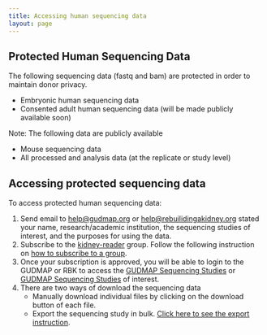 ```yaml
---
title: Accessing human sequencing data
layout: page
---
```

## Protected Human Sequencing Data ##
The following sequencing data (fastq and bam) are protected in order to maintain donor privacy. 
- Embryonic human sequencing data
- Consented adult human sequencing data (will be made publicly available soon)

Note: The following data are publicly available 
  - Mouse sequencing data
  - All processed and analysis data (at the replicate or study level)

## Accessing protected sequencing data ##
To access protected human sequencing data: 
1. Send email to help@gudmap.org or help@rebuilidingakidney.org stated your name, research/academic institution, the sequencing studies of interest, and the purposes for using the data. 
2. Subscribe to the [kidney-reader](https://app.globus.org/groups/25ade6a8-6ab6-11e9-9461-0ef301d936cc/about) group. Follow the following instruction on [how to subscribe to a group](/docs/accessing/Accessing-GUDMAP-and-RBK-Resources).  
3. Once your subscription is approved, you will be able to login to the GUDMAP or RBK to access the [GUDMAP Sequencing Studies](https://www.gudmap.org/chaise/recordset/#2/RNASeq:Study/Consortium=GUDMAP) or [GUDMAP Sequencing Studies](https://www.rebuildingakidney.org/chaise/recordset/#2/RNASeq:Study/Consortium=RBK)  of interest. 
4. There are two ways of download the sequencing data
    * Manually download individual files by clicking on the download button of each file. 
    * Export the sequencing study in bulk. [Click here to see the export instruction](https://github.com/informatics-isi-edu/gudmap-rbk/wiki/Export-Data).

  